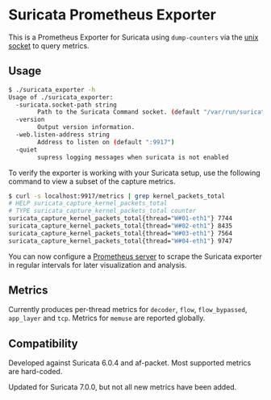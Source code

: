 # Suricata Prometheus Exporter

This is a Prometheus Exporter for Suricata using `dump-counters` via the
[unix socket](https://suricata.readthedocs.io/en/suricata-6.0.0/unix-socket.html#interacting-via-unix-socket)
to query metrics.

## Usage

```bash
$ ./suricata_exporter -h
Usage of ./suricata_exporter:
  -suricata.socket-path string
        Path to the Suricata Command socket. (default "/var/run/suricata.socket")
  -version
        Output version information.
  -web.listen-address string
        Address to listen on (default ":9917")
  -quiet
        supress logging messages when suricata is not enabled
```

To verify the exporter is working with your Suricata setup, use the
following command to view a subset of the capture metrics.

```bash
$ curl -s localhost:9917/metrics | grep kernel_packets_total
# HELP suricata_capture_kernel_packets_total
# TYPE suricata_capture_kernel_packets_total counter
suricata_capture_kernel_packets_total{thread="W#01-eth1"} 7744
suricata_capture_kernel_packets_total{thread="W#02-eth1"} 8435
suricata_capture_kernel_packets_total{thread="W#03-eth1"} 7564
suricata_capture_kernel_packets_total{thread="W#04-eth1"} 9747
```

You can now configure a [Prometheus server](https://prometheus.io/docs/prometheus/latest/getting_started/)
to scrape the Suricata exporter in regular intervals for later visualization
and analysis.

## Metrics

Currently produces per-thread metrics for `decoder`, `flow`, `flow_bypassed`,
`app_layer` and `tcp`. Metrics for `memuse` are reported globally.

## Compatibility

Developed against Suricata 6.0.4 and af-packet. Most supported metrics are
hard-coded.

Updated for Suricata 7.0.0, but not all new metrics have been added.
